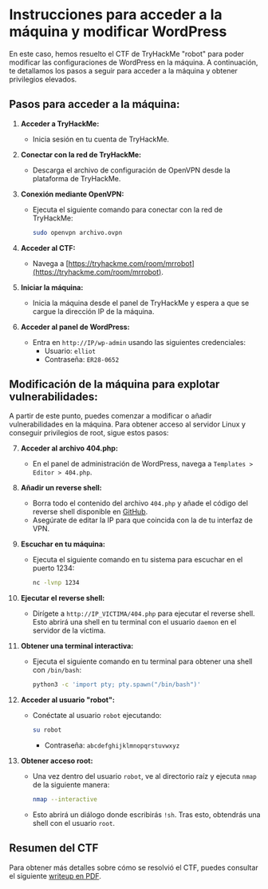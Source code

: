 # Instrucciones para acceder a la máquina y modificar WordPress

En este caso, hemos resuelto el CTF de TryHackMe "robot" para poder modificar las configuraciones de WordPress en la máquina. A continuación, te detallamos los pasos a seguir para acceder a la máquina y obtener privilegios elevados.

## Pasos para acceder a la máquina:

1. **Acceder a TryHackMe:**
   - Inicia sesión en tu cuenta de TryHackMe.

2. **Conectar con la red de TryHackMe:**
   - Descarga el archivo de configuración de OpenVPN desde la plataforma de TryHackMe.

3. **Conexión mediante OpenVPN:**
   - Ejecuta el siguiente comando para conectar con la red de TryHackMe:
     ```bash
     sudo openvpn archivo.ovpn
     ```

4. **Acceder al CTF:**
   - Navega a [https://tryhackme.com/room/mrrobot](https://tryhackme.com/room/mrrobot).

5. **Iniciar la máquina:**
   - Inicia la máquina desde el panel de TryHackMe y espera a que se cargue la dirección IP de la máquina.

6. **Acceder al panel de WordPress:**
   - Entra en `http://IP/wp-admin` usando las siguientes credenciales:
     - Usuario: `elliot`
     - Contraseña: `ER28-0652`

## Modificación de la máquina para explotar vulnerabilidades:

A partir de este punto, puedes comenzar a modificar o añadir vulnerabilidades en la máquina. Para obtener acceso al servidor Linux y conseguir privilegios de root, sigue estos pasos:

7. **Acceder al archivo 404.php:**
   - En el panel de administración de WordPress, navega a `Templates > Editor > 404.php`.

8. **Añadir un reverse shell:**
   - Borra todo el contenido del archivo `404.php` y añade el código del reverse shell disponible en [GitHub](https://github.com/a20marsimsim/cms_wordpress_pildoras/blob/main/ataque/reverse_shell.php).
   - Asegúrate de editar la IP para que coincida con la de tu interfaz de VPN.

9. **Escuchar en tu máquina:**
   - Ejecuta el siguiente comando en tu sistema para escuchar en el puerto 1234:
     ```bash
     nc -lvnp 1234
     ```

10. **Ejecutar el reverse shell:**
    - Dirígete a `http://IP_VICTIMA/404.php` para ejecutar el reverse shell. Esto abrirá una shell en tu terminal con el usuario `daemon` en el servidor de la víctima.

11. **Obtener una terminal interactiva:**
    - Ejecuta el siguiente comando en tu terminal para obtener una shell con `/bin/bash`:
      ```bash
      python3 -c 'import pty; pty.spawn("/bin/bash")'
      ```

12. **Acceder al usuario "robot":**
    - Conéctate al usuario `robot` ejecutando:
      ```bash
      su robot
      ```
      - Contraseña: `abcdefghijklmnopqrstuvwxyz`

13. **Obtener acceso root:**
    - Una vez dentro del usuario `robot`, ve al directorio raíz y ejecuta `nmap` de la siguiente manera:
      ```bash
      nmap --interactive
      ```
    - Esto abrirá un diálogo donde escribirás `!sh`. Tras esto, obtendrás una shell con el usuario `root`.

## Resumen del CTF

Para obtener más detalles sobre cómo se resolvió el CTF, puedes consultar el siguiente [writeup en PDF](https://github.com/a20marsimsim/cms_wordpress_pildoras/blob/main/writeup_mrrobot.pdf).
